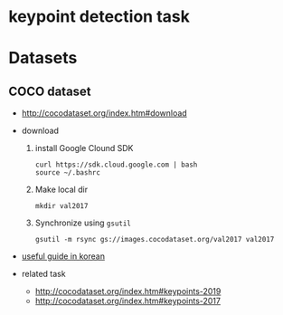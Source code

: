 # keypoint detection task

# Datasets

## COCO dataset
* http://cocodataset.org/index.htm#download
* download
  1. install Google Clound SDK
     ```
     curl https://sdk.cloud.google.com | bash
     source ~/.bashrc
     ```
  2. Make local dir
     ```
     mkdir val2017
  3. Synchronize using `gsutil`
     ```
     gsutil -m rsync gs://images.cocodataset.org/val2017 val2017
     ```
  

* [useful guide in korean](https://ukayzm.github.io/cocodataset/)
* related task
  * http://cocodataset.org/index.htm#keypoints-2019
  * http://cocodataset.org/index.htm#keypoints-2017
